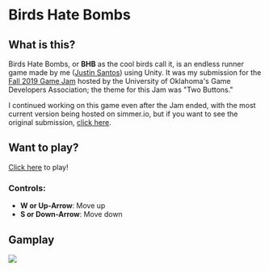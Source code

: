 # Birds Hate Bombs

## What is this?
Birds Hate Bombs, or **BHB** as the cool birds call it, is an endless runner game made by me ([Justin Santos](https://stinsan.com/)) using Unity. It was my submission for the [Fall 2019 Game Jam](https://itch.io/jam/ou-gda-fall-2019-game-jam) hosted by the University of Oklahoma's Game Developers Association; the theme for this Jam was "Two Buttons."

I continued working on this game even after the Jam ended, with the most current version being hosted on simmer.io, but if you want to see the original submission, [click here](https://stinsan.itch.io/birds-hate-bombs).

## Want to play?
[Click here](https://simmer.io/@Stinsan/birds-hate-bombs) to play!

### Controls:
- **W or Up-Arrow**: Move up
- **S or Down-Arrow**: Move down

## Gamplay
![](https://media.giphy.com/media/YmWNsII8HMy1JodVXZ/giphy.gif)
